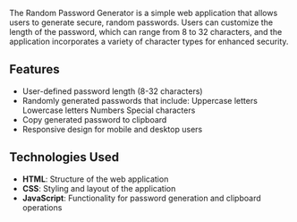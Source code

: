 The Random Password Generator is a simple web application that allows users to generate secure, random passwords.
Users can customize the length of the password, which can range from 8 to 32 characters, and the application incorporates a variety of character types for enhanced security.
## Features
- User-defined password length (8-32 characters)
- Randomly generated passwords that include:
  Uppercase letters
  Lowercase letters
  Numbers
  Special characters
- Copy generated password to clipboard
- Responsive design for mobile and desktop users
## Technologies Used
- **HTML**: Structure of the web application
- **CSS**: Styling and layout of the application
- **JavaScript**: Functionality for password generation and clipboard operations
